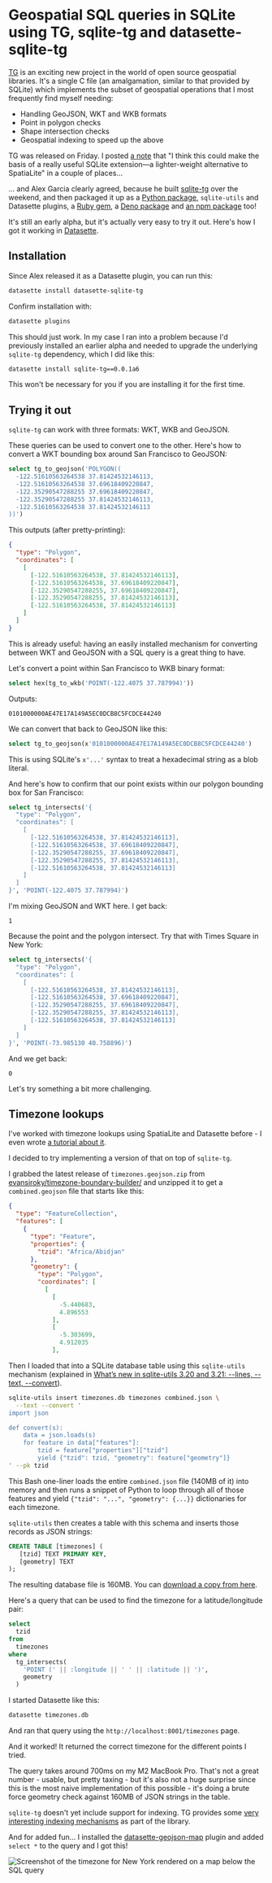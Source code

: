 # Geospatial SQL queries in SQLite using TG, sqlite-tg and datasette-sqlite-tg

[TG](https://github.com/tidwall/tg) is an exciting new project in the world of open source geospatial libraries. It's a single C file (an amalgamation, similar to that provided by SQLite) which implements the subset of geospatial operations that I most frequently find myself needing:

- Handling GeoJSON, WKT and WKB formats
- Point in polygon checks
- Shape intersection checks
- Geospatial indexing to speed up the above

TG was released on Friday. I posted [a note](https://simonwillison.net/2023/Sep/23/tg-polygon-indexing/) that "I think this could make the basis of a really useful SQLite extension—a lighter-weight alternative to SpatiaLite" in a couple of places...

... and Alex Garcia clearly agreed, because he built [sqlite-tg](https://github.com/asg017/sqlite-tg) over the weekend, and then packaged it up as a [Python package](https://pypi.org/project/sqlite-tg/), `sqlite-utils` and Datasette plugins, a [Ruby gem](https://rubygems.org/gems/sqlite-tg), a [Deno package](https://deno.land/x/sqlite_t) and [an npm package](https://www.npmjs.com/package/sqlite-tg) too!

It's still an early alpha, but it's actually very easy to try it out. Here's how I got it working in [Datasette](https://datasette.io/).

## Installation

Since Alex released it as a Datasette plugin, you can run this:

```bash
datasette install datasette-sqlite-tg
```
Confirm installation with:
```bash
datasette plugins
```
This should just work. In my case I ran into a problem because I'd previously installed an earlier alpha and needed to upgrade the underlying `sqlite-tg` dependency, which I did like this:
```bash
datasette install sqlite-tg==0.0.1a6
```
This won't be necessary for you if you are installing it for the first time.

## Trying it out

`sqlite-tg` can work with three formats: WKT, WKB and GeoJSON.

These queries can be used to convert one to the other. Here's how to convert a WKT bounding box around San Francisco to GeoJSON:

```sql
select tg_to_geojson('POLYGON((
  -122.51610563264538 37.81424532146113,
  -122.51610563264538 37.69618409220847,
  -122.35290547288255 37.69618409220847,
  -122.35290547288255 37.81424532146113,
  -122.51610563264538 37.81424532146113
))')
```
This outputs (after pretty-printing):
```json
{
  "type": "Polygon",
  "coordinates": [
    [
      [-122.51610563264538, 37.81424532146113],
      [-122.51610563264538, 37.69618409220847],
      [-122.35290547288255, 37.69618409220847],
      [-122.35290547288255, 37.81424532146113],
      [-122.51610563264538, 37.81424532146113]
    ]
  ]
}
```
This is already useful: having an easily installed mechanism for converting between WKT and GeoJSON with a SQL query is a great thing to have.

Let's convert a point within San Francisco to WKB binary format:
```sql
select hex(tg_to_wkb('POINT(-122.4075 37.787994)'))
```
Outputs:
```
0101000000AE47E17A149A5EC0DCB8C5FCDCE44240
```
We can convert that back to GeoJSON like this:
```sql
select tg_to_geojson(x'0101000000AE47E17A149A5EC0DCB8C5FCDCE44240')
```
This is using SQLite's `x'...'` syntax to treat a hexadecimal string as a blob literal.

And here's how to confirm that our point exists within our polygon bounding box for San Francisco:
```sql
select tg_intersects('{
  "type": "Polygon",
  "coordinates": [
    [
      [-122.51610563264538, 37.81424532146113],
      [-122.51610563264538, 37.69618409220847],
      [-122.35290547288255, 37.69618409220847],
      [-122.35290547288255, 37.81424532146113],
      [-122.51610563264538, 37.81424532146113]
    ]
  ]
}', 'POINT(-122.4075 37.787994)')
```
I'm mixing GeoJSON and WKT here. I get back:
```
1
```
Because the point and the polygon intersect. Try that with Times Square in New York:
```sql
select tg_intersects('{
  "type": "Polygon",
  "coordinates": [
    [
      [-122.51610563264538, 37.81424532146113],
      [-122.51610563264538, 37.69618409220847],
      [-122.35290547288255, 37.69618409220847],
      [-122.35290547288255, 37.81424532146113],
      [-122.51610563264538, 37.81424532146113]
    ]
  ]
}', 'POINT(-73.985130 40.758896)')
```
And we get back:
```
0
```
Let's try something a bit more challenging.

## Timezone lookups

I've worked with timezone lookups using SpatiaLite and Datasette before - I even wrote [a tutorial about it](https://datasette.io/tutorials/spatialite).

I decided to try implementing a version of that on top of `sqlite-tg`.

I grabbed the latest release of `timezones.geojson.zip` from [evansiroky/timezone-boundary-builder/](https://github.com/evansiroky/timezone-boundary-builder/releases) and unzipped it to get a `combined.geojson` file that starts like this:

```json
{
  "type": "FeatureCollection",
  "features": [
    {
      "type": "Feature",
      "properties": {
        "tzid": "Africa/Abidjan"
      },
      "geometry": {
        "type": "Polygon",
        "coordinates": [
          [
            [
              -5.440683,
              4.896553
            ],
            [
              -5.303699,
              4.912035
            ],
```
Then I loaded that into a SQLite database table using this `sqlite-utils` mechanism (explained in [What’s new in sqlite-utils 3.20 and 3.21: --lines, --text, --convert](https://simonwillison.net/2022/Jan/11/sqlite-utils/)).

```bash
sqlite-utils insert timezones.db timezones combined.json \
  --text --convert '
import json

def convert(s):
    data = json.loads(s)
    for feature in data["features"]:
        tzid = feature["properties"]["tzid"]
        yield {"tzid": tzid, "geometry": feature["geometry"]}
' --pk tzid
```
This Bash one-liner loads the entire `combined.json` file (140MB of it) into memory and then runs a snippet of Python to loop through all of those features and yield `{"tzid": "...", "geometry": {...}}` dictionaries for each timezone.

`sqlite-utils` then creates a table with this schema and inserts those records as JSON strings:

```sql
CREATE TABLE [timezones] (
   [tzid] TEXT PRIMARY KEY,
   [geometry] TEXT
);
```
The resulting database file is 160MB. You can [download a copy from here](https://static.simonwillison.net/static/2023/timezones.db).

Here's a query that can be used to find the timezone for a latitude/longitude pair:

```sql
select
  tzid
from
  timezones
where
  tg_intersects(
    'POINT (' || :longitude || ' ' || :latitude || ')',
    geometry
  )
```
I started Datasette like this:

```bash
datasette timezones.db
```
And ran that query using the `http://localhost:8001/timezones` page.

And it worked! It returned the correct timezone for the different points I tried.

The query takes around 700ms on my M2 MacBook Pro. That's not a great number - usable, but pretty taxing - but it's also not a huge surprise since this is the most naive implementation of this possible - it's doing a brute force geometry check against 160MB of JSON strings in the table.

`sqlite-tg` doesn't yet include support for indexing. TG provides some [very interesting indexing mechanisms](https://github.com/tidwall/tg/blob/main/docs/POLYGON_INDEXING.md) as part of the library.

And for added fun... I installed the [datasette-geojson-map](https://github.com/simonw/datasette-geojson-map) plugin and added `select *` to the query and I got this!

![Screenshot of the timezone for New York rendered on a map below the SQL query](https://static.simonwillison.net/static/2023/timezone-new-york.jpg)


